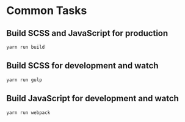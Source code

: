 # Common Tasks

## Build SCSS and JavaScript for production

`yarn run build`

## Build SCSS for development and watch

`yarn run gulp`

## Build JavaScript for development and watch

`yarn run webpack`
